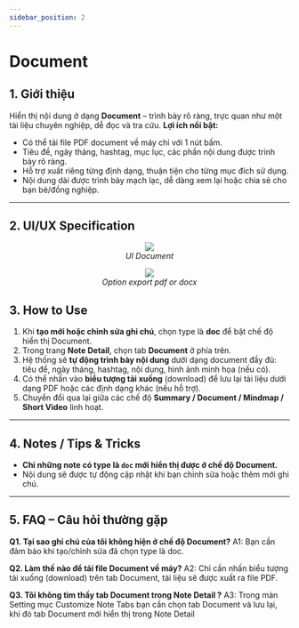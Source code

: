 ```yaml
---
sidebar_position: 2
---
```


# Document

## 1. Giới thiệu

Hiển thị nội dung ở dạng **Document** – trình bày rõ ràng, trực quan như một tài liệu chuyên nghiệp, dễ đọc và tra cứu.
**Lợi ích nổi bật:**

- Có thể tải file PDF document về máy chỉ với 1 nút bấm.
- Tiêu đề, ngày tháng, hashtag, mục lục, các phần nội dung được trình bày rõ ràng.
- Hỗ trợ xuất riêng từng định dạng, thuận tiện cho từng mục đích sử dụng.
- Nội dung dài được trình bày mạch lạc, dễ dàng xem lại hoặc chia sẻ cho bạn bè/đồng nghiệp.

---

## 2. UI/UX Specification

<p align="center">
<img src="https://pub-661d733d32f14d8684c7617d2f2e3372.r2.dev/docs/document.jpg"/>
<br />
<em>UI Document</em>
</p>

<p align="center">
<img src="https://pub-661d733d32f14d8684c7617d2f2e3372.r2.dev/docs/document_export.jpg"/>
<br />
<em>Option export pdf or docx</em>
</p>

## 3. How to Use

1. Khi **tạo mới hoặc chỉnh sửa ghi chú**, chọn type là **doc** để bật chế độ hiển thị Document.
2. Trong trang **Note Detail**, chọn tab **Document** ở phía trên.
3. Hệ thống sẽ **tự động trình bày nội dung** dưới dạng document đầy đủ: tiêu đề, ngày tháng, hashtag, nội dung, hình ảnh minh họa (nếu có).
4. Có thể nhấn vào **biểu tượng tải xuống** (download) để lưu lại tài liệu dưới dạng PDF hoặc các định dạng khác (nếu hỗ trợ).
5. Chuyển đổi qua lại giữa các chế độ **Summary / Document / Mindmap / Short Video** linh hoạt.

---

## 4. Notes / Tips & Tricks

- **Chỉ những note có type là `doc` mới hiển thị được ở chế độ Document.**
- Nội dung sẽ được tự động cập nhật khi bạn chỉnh sửa hoặc thêm mới ghi chú.

---

## 5. FAQ – Câu hỏi thường gặp

**Q1. Tại sao ghi chú của tôi không hiện ở chế độ Document?**
A1: Bạn cần đảm bảo khi tạo/chỉnh sửa đã chọn type là doc.

**Q2. Làm thế nào để tải file Document về máy?**
A2: Chỉ cần nhấn biểu tượng tải xuống (download) trên tab Document, tài liệu sẽ được xuất ra file PDF.

**Q3. Tôi không tìm thấy tab Document trong Note Detail ?**
A3: Trong màn Setting mục Customize Note Tabs bạn cần chọn tab Document và lưu lại, khi đó tab Document mới hiển thị trong Note Detail
